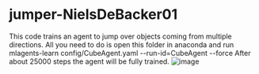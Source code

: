 # jumper-NielsDeBacker01
This code trains an agent to jump over objects coming from multiple directions.
All you need to do is open this folder in anaconda and run mlagents-learn config/CubeAgent.yaml --run-id=CubeAgent --force
After about 25000 steps the agent will be fully trained.
![image](https://user-images.githubusercontent.com/113940442/233493789-9091302c-dbc4-44d6-8f1f-25b8aa432eb8.png)
